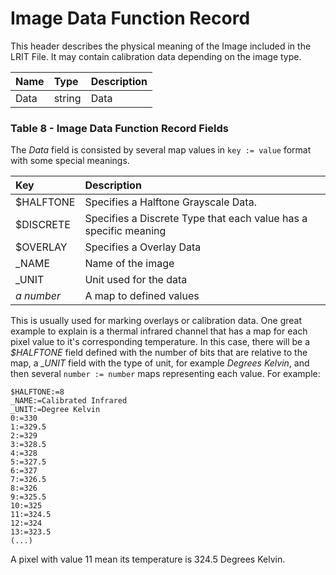 # Image Data Function Record

This header describes the physical meaning of the Image included in the LRIT File. It may contain calibration data depending on the image type.

| Name | Type | Description |
| :--- | :--- | :--- |
| Data | string | Data |

### Table 8 - Image Data Function Record Fields

The _Data_ field is consisted by several map values in `key := value` format with some special meanings.

| Key | Description |
| :--- | :--- |
| $HALFTONE | Specifies a Halftone Grayscale Data. |
| $DISCRETE | Specifies a Discrete Type that each value has a specific meaning |
| $OVERLAY | Specifies a Overlay Data |
| \_NAME | Name of the image |
| \_UNIT | Unit used for the data |
| _a number_ | A map to defined values |

This is usually used for marking overlays or calibration data. One great example to explain is a thermal infrared channel that has a map for each pixel value to it's corresponding temperature. In this case, there will be a _$HALFTONE_ field defined with the number of bits that are relative to the map,  a _\_UNIT_ field with the type of unit, for example _Degrees Kelvin_, and then several `number := number` maps representing each value. For example:

```
$HALFTONE:=8
_NAME:=Calibrated Infrared
_UNIT:=Degree Kelvin
0:=330
1:=329.5
2:=329
3:=328.5
4:=328
5:=327.5
6:=327
7:=326.5
8:=326
9:=325.5
10:=325
11:=324.5
12:=324
13:=323.5
(...)
```

A pixel with value 11 mean its temperature is 324.5 Degrees Kelvin.

